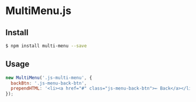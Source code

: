 # MultiMenu.js


## Install

```sh
$ npm install multi-menu --save
```

## Usage

```js
new MultiMenu('.js-multi-menu', {
  backBtn: '.js-menu-back-btn',
  prependHTML: '<li><a href="#" class="js-menu-back-btn">← Back</a></li>',
});
```
